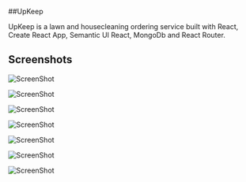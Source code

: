 ##UpKeep

UpKeep is a lawn and housecleaning ordering service built with React, Create React App, Semantic UI React, MongoDb and React Router.

 
## Screenshots

![ScreenShot](https://raw.github.com/jrr564/UpKeep/master/screenshots/welcome_page)

![ScreenShot](https://raw.github.com/{jrr564}/{UpKeep}/{master}/{screenshots/login})

![ScreenShot](https://raw.github.com/{jrr564}/{UpKeep}/{master}/{screenshots/responsive_login})

![ScreenShot](https://raw.github.com/{jrr564}/{UpKeep}/{master}/{screenshots/schedule_service})

![ScreenShot](https://raw.github.com/{jrr564}/{UpKeep}/{master}/{screenshots/responsive_schedule_service})

![ScreenShot](https://raw.github.com/{jrr564}/{UpKeep}/{master}/{screenshots/account_information})

![ScreenShot](https://raw.github.com/{jrr564}/{UpKeep}/{master}/{screenshots/successful_booking})